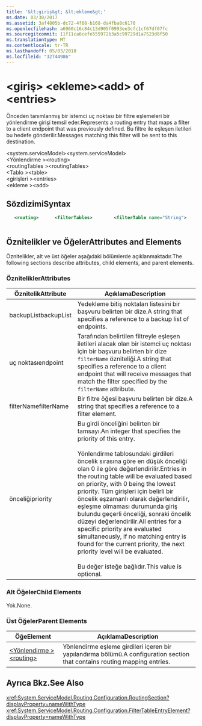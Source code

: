 ```yaml
---
title: '&lt;giriş&gt; &lt;ekleme&gt;'
ms.date: 03/30/2017
ms.assetid: 3af4805b-dc72-4f68-b168-da4fba8c6170
ms.openlocfilehash: a6960c16c84c13d905f0993ee3cfc1cf67df07fc
ms.sourcegitcommit: 11f11ca6cefe555972b3a5c99729d1a7523d8f50
ms.translationtype: MT
ms.contentlocale: tr-TR
ms.lasthandoff: 05/03/2018
ms.locfileid: "32744986"
---
```

# <a name="ltaddgt-of-ltentriesgt"></a><span data-ttu-id="e7642-102">&lt;giriş&gt; &lt;ekleme&gt;</span><span class="sxs-lookup"><span data-stu-id="e7642-102">&lt;add&gt; of &lt;entries&gt;</span></span>
<span data-ttu-id="e7642-103">Önceden tanımlanmış bir istemci uç noktası bir filtre eşlemeleri bir yönlendirme girişi temsil eder.</span><span class="sxs-lookup"><span data-stu-id="e7642-103">Represents a routing entry that maps a filter to a client endpoint that was previously defined.</span></span> <span data-ttu-id="e7642-104">Bu filtre ile eşleşen iletileri bu hedefe gönderilir.</span><span class="sxs-lookup"><span data-stu-id="e7642-104">Messages matching this filter will be sent to this destination.</span></span>  
  
 <span data-ttu-id="e7642-105">\<system.serviceModel></span><span class="sxs-lookup"><span data-stu-id="e7642-105">\<system.serviceModel></span></span>  
<span data-ttu-id="e7642-106">\<Yönlendirme ></span><span class="sxs-lookup"><span data-stu-id="e7642-106">\<routing></span></span>  
<span data-ttu-id="e7642-107">\<routingTables ></span><span class="sxs-lookup"><span data-stu-id="e7642-107">\<routingTables></span></span>  
<span data-ttu-id="e7642-108">\<Tablo ></span><span class="sxs-lookup"><span data-stu-id="e7642-108">\<table></span></span>  
<span data-ttu-id="e7642-109">\<girişleri ></span><span class="sxs-lookup"><span data-stu-id="e7642-109">\<entries></span></span>  
<span data-ttu-id="e7642-110">\<ekleme ></span><span class="sxs-lookup"><span data-stu-id="e7642-110">\<add></span></span>  
  
## <a name="syntax"></a><span data-ttu-id="e7642-111">Sözdizimi</span><span class="sxs-lookup"><span data-stu-id="e7642-111">Syntax</span></span>  
  
```xml
   <routing>      <filterTables>        <filterTable name="String">          <entries>            <add backupList="String"                 endpointName="String"                  filterName="String"                  priority="Integer" />          </entries>        </table>      </routingTables></routing>  
```  
  
```csharp  
```  
  
## <a name="attributes-and-elements"></a><span data-ttu-id="e7642-112">Öznitelikler ve Öğeler</span><span class="sxs-lookup"><span data-stu-id="e7642-112">Attributes and Elements</span></span>  
 <span data-ttu-id="e7642-113">Öznitelikler, alt ve üst öğeler aşağıdaki bölümlerde açıklanmaktadır.</span><span class="sxs-lookup"><span data-stu-id="e7642-113">The following sections describe attributes, child elements, and parent elements.</span></span>  
  
### <a name="attributes"></a><span data-ttu-id="e7642-114">Öznitelikler</span><span class="sxs-lookup"><span data-stu-id="e7642-114">Attributes</span></span>  
  
|<span data-ttu-id="e7642-115">Öznitelik</span><span class="sxs-lookup"><span data-stu-id="e7642-115">Attribute</span></span>|<span data-ttu-id="e7642-116">Açıklama</span><span class="sxs-lookup"><span data-stu-id="e7642-116">Description</span></span>|  
|---------------|-----------------|  
|<span data-ttu-id="e7642-117">backupList</span><span class="sxs-lookup"><span data-stu-id="e7642-117">backupList</span></span>|<span data-ttu-id="e7642-118">Yedekleme bitiş noktaları listesini bir başvuru belirten bir dize.</span><span class="sxs-lookup"><span data-stu-id="e7642-118">A string that specifies a reference to a backup list of endpoints.</span></span>|  
|<span data-ttu-id="e7642-119">uç noktası</span><span class="sxs-lookup"><span data-stu-id="e7642-119">endpoint</span></span>|<span data-ttu-id="e7642-120">Tarafından belirtilen filtreyle eşleşen iletileri alacak olan bir istemci uç noktası için bir başvuru belirten bir dize `filterName` özniteliği.</span><span class="sxs-lookup"><span data-stu-id="e7642-120">A string that specifies a reference to a client endpoint that will receive messages that match the filter specified by the `filterName` attribute.</span></span>|  
|<span data-ttu-id="e7642-121">filterName</span><span class="sxs-lookup"><span data-stu-id="e7642-121">filterName</span></span>|<span data-ttu-id="e7642-122">Bir filtre öğesi başvuru belirten bir dize.</span><span class="sxs-lookup"><span data-stu-id="e7642-122">A string that specifies a reference to a filter element.</span></span>|  
|<span data-ttu-id="e7642-123">önceliği</span><span class="sxs-lookup"><span data-stu-id="e7642-123">priority</span></span>|<span data-ttu-id="e7642-124">Bu girdi önceliğini belirten bir tamsayı.</span><span class="sxs-lookup"><span data-stu-id="e7642-124">An integer that specifies the priority of this entry.</span></span><br /><br /> <span data-ttu-id="e7642-125">Yönlendirme tablosundaki girdileri öncelik sırasına göre en düşük önceliği olan 0 ile göre değerlendirilir.</span><span class="sxs-lookup"><span data-stu-id="e7642-125">Entries in the routing table will be evaluated based on priority, with 0 being the lowest priority.</span></span> <span data-ttu-id="e7642-126">Tüm girişleri için belirli bir öncelik eşzamanlı olarak değerlendirilir, eşleşme olmaması durumunda giriş bulundu geçerli önceliği, sonraki öncelik düzeyi değerlendirilir.</span><span class="sxs-lookup"><span data-stu-id="e7642-126">All entries for a specific priority are evaluated simultaneously, if no matching entry is found for the current priority, the next priority level will be evaluated.</span></span><br /><br /> <span data-ttu-id="e7642-127">Bu değer isteğe bağlıdır.</span><span class="sxs-lookup"><span data-stu-id="e7642-127">This value is optional.</span></span>|  
  
### <a name="child-elements"></a><span data-ttu-id="e7642-128">Alt Öğeler</span><span class="sxs-lookup"><span data-stu-id="e7642-128">Child Elements</span></span>  
 <span data-ttu-id="e7642-129">Yok.</span><span class="sxs-lookup"><span data-stu-id="e7642-129">None.</span></span>  
  
### <a name="parent-elements"></a><span data-ttu-id="e7642-130">Üst Öğeler</span><span class="sxs-lookup"><span data-stu-id="e7642-130">Parent Elements</span></span>  
  
|<span data-ttu-id="e7642-131">Öğe</span><span class="sxs-lookup"><span data-stu-id="e7642-131">Element</span></span>|<span data-ttu-id="e7642-132">Açıklama</span><span class="sxs-lookup"><span data-stu-id="e7642-132">Description</span></span>|  
|-------------|-----------------|  
|[<span data-ttu-id="e7642-133">\<Yönlendirme ></span><span class="sxs-lookup"><span data-stu-id="e7642-133">\<routing></span></span>](../../../../../docs/framework/configure-apps/file-schema/wcf/routing.md)|<span data-ttu-id="e7642-134">Yönlendirme eşleme girdileri içeren bir yapılandırma bölümü.</span><span class="sxs-lookup"><span data-stu-id="e7642-134">A configuration section that contains routing mapping entries.</span></span>|  
  
## <a name="see-also"></a><span data-ttu-id="e7642-135">Ayrıca Bkz.</span><span class="sxs-lookup"><span data-stu-id="e7642-135">See Also</span></span>  
 <xref:System.ServiceModel.Routing.Configuration.RoutingSection?displayProperty=nameWithType>      
 <xref:System.ServiceModel.Routing.Configuration.FilterTableEntryElement?displayProperty=nameWithType> 
